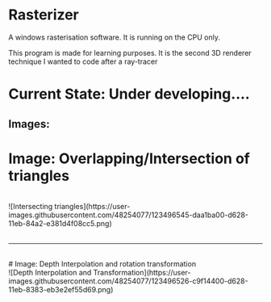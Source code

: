 # Rasterizer
A windows rasterisation software. It is running on the CPU only. 

This program is made for learning purposes. It is the second 3D renderer technique I wanted to code after a ray-tracer

# Current State: Under developing....

## Images:
# Image: Overlapping/Intersection of triangles
<br/>
![Intersecting triangles](https://user-images.githubusercontent.com/48254077/123496545-daa1ba00-d628-11eb-84a2-e381d4f08cc5.png)
<br/><br/>
<hr/>
<br/>
# Image: Depth Interpolation and rotation transformation <br>
![Depth Interpolation and Transformation](https://user-images.githubusercontent.com/48254077/123496526-c9f14400-d628-11eb-8383-eb3e2ef55d69.png)
